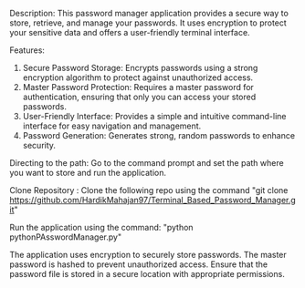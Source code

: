 Description:
This password manager application provides a secure way to store, retrieve, and manage your passwords. It uses encryption to protect your sensitive data and offers a user-friendly terminal interface.

Features:

1. Secure Password Storage: Encrypts passwords using a strong encryption algorithm to protect against unauthorized access.
2. Master Password Protection: Requires a master password for authentication, ensuring that only you can access your stored passwords.
3. User-Friendly Interface: Provides a simple and intuitive command-line interface for easy navigation and management.
4. Password Generation: Generates strong, random passwords to enhance security.

Directing to the path:
Go to the command prompt and set the path where you want to store and run the application.

Clone Repository :
Clone the following repo using the command
"git clone https://github.com/HardikMahajan97/Terminal_Based_Password_Manager.git"

Run the application using the command:
"python pythonPAsswordManager.py"


The application uses encryption to securely store passwords.
The master password is hashed to prevent unauthorized access.
Ensure that the password file is stored in a secure location with appropriate permissions.







